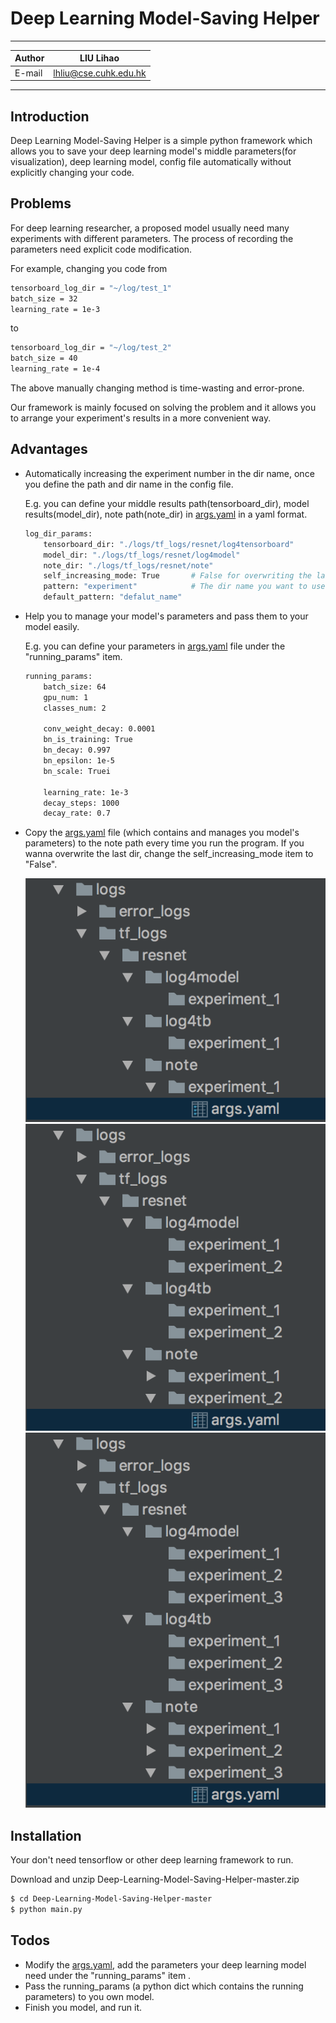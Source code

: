 # Deep Learning Model-Saving Helper

****
|Author|LIU Lihao|
|---|---
|E-mail|lhliu@cse.cuhk.edu.hk
****


## Introduction

Deep Learning Model-Saving Helper is a simple python framework which allows you to save your deep learning model's middle parameters(for visualization), deep learning model, config file automatically without explicitly changing your code.


## Problems

For deep learning researcher, a proposed model usually need many experiments with different parameters. The process of recording the parameters need explicit code modification. 

For example, changing you code from 
```sh
tensorboard_log_dir = "~/log/test_1"
batch_size = 32
learning_rate = 1e-3
```
to
```sh
tensorboard_log_dir = "~/log/test_2"
batch_size = 40
learning_rate = 1e-4
```

The above manually changing method is time-wasting and error-prone.

Our framework is mainly focused on solving the problem and it allows you to arrange your experiment's results in a more convenient way.


## Advantages

  - Automatically increasing the experiment number in the dir name, once you define the path and dir name in the config file. 

    E.g. you can define your middle results path(tensorboard_dir), model results(model_dir), note path(note_dir) in [args.yaml](https://github.com/CaptainWilliam/Deep-Learning-Model-Saving-Helper/blob/master/conf/args.yaml) in a yaml format.
    
    ```sh
    log_dir_params:
        tensorboard_dir: "./logs/tf_logs/resnet/log4tensorboard"
        model_dir: "./logs/tf_logs/resnet/log4model"
        note_dir: "./logs/tf_logs/resnet/note"
        self_increasing_mode: True       # False for overwriting the last dir
        pattern: "experiment"            # The dir name you want to use
        default_pattern: "defalut_name"
    ```
    
  - Help you to manage your model's parameters and pass them to your model easily.
 
    E.g. you can define your parameters in [args.yaml](https://github.com/CaptainWilliam/Deep-Learning-Model-Saving-Helper/blob/master/conf/args.yaml) file under the "running_params" item.
    
    ```sh
    running_params:
        batch_size: 64
        gpu_num: 1
        classes_num: 2
        
        conv_weight_decay: 0.0001
        bn_is_training: True
        bn_decay: 0.997
        bn_epsilon: 1e-5
        bn_scale: Truei
    
        learning_rate: 1e-3
        decay_steps: 1000
        decay_rate: 0.7
    ```
    
  - Copy the [args.yaml](https://github.com/CaptainWilliam/Deep-Learning-Model-Saving-Helper/blob/master/conf/args.yaml) file (which contains and manages you model's parameters) to the note path every time you run the program. If you wanna overwrite the last dir, change the self_increasing_mode item to "False".
    
    ![image](https://github.com/CaptainWilliam/StrawHat/blob/master/readme_pics/1.png)
    ![image](https://github.com/CaptainWilliam/StrawHat/blob/master/readme_pics/2.png)
    ![image](https://github.com/CaptainWilliam/StrawHat/blob/master/readme_pics/3.png)


## Installation

Your don't need tensorflow or other deep learning framework to run.

Download and unzip Deep-Learning-Model-Saving-Helper-master.zip

```sh
$ cd Deep-Learning-Model-Saving-Helper-master
$ python main.py
```

## Todos

 - Modify the [args.yaml](https://github.com/CaptainWilliam/Deep-Learning-Model-Saving-Helper/blob/master/conf/args.yaml), add the parameters your deep learning model need under the "running_params" item .
 - Pass the running_params (a python dict which contains the running parameters) to you own model.
 - Finish you model, and run it.
